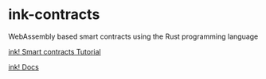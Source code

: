 # ink-contracts
WebAssembly based smart contracts using the Rust programming language

[ink! Smart contracts Tutorial](https://substrate.dev/substrate-contracts-workshop/#/)

[ink! Docs](https://paritytech.github.io/ink-docs/)
